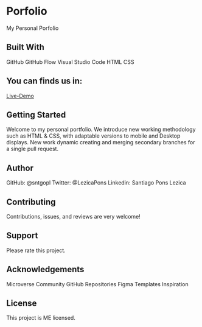 # Porfolio
 My Personal Porfolio

## Built With
 GitHub
 GitHub Flow
 Visual Studio Code
 HTML
 CSS

## You can finds us in:
 [Live-Demo](https://sntgopl.github.io/)

## Getting Started
 Welcome to my personal portfolio. We introduce new working methodology such as HTML & CSS, with adaptable versions to mobile and Desktop displays. New work dynamic creating and merging secondary branches for a single pull request. 

## Author
 GitHub: @sntgopl
 Twitter: @LezicaPons
 Linkedin: Santiago Pons Lezica

## Contributing
 Contributions, issues, and reviews are very welcome!

## Support
 Please rate this project.

## Acknowledgements
 Microverse Community
 GitHub Repositories
 Figma Templates
 Inspiration

## License
 This project is ME licensed.